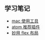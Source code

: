 ## 学习笔记

- [mac 使用工具](https://github.com/jpone223/blog/issues/3)
- [atom 推荐插件](https://github.com/jpone223/blog/issues/2)
- [妙用 flex 布局](https://github.com/jpone223/blog/issues/1)